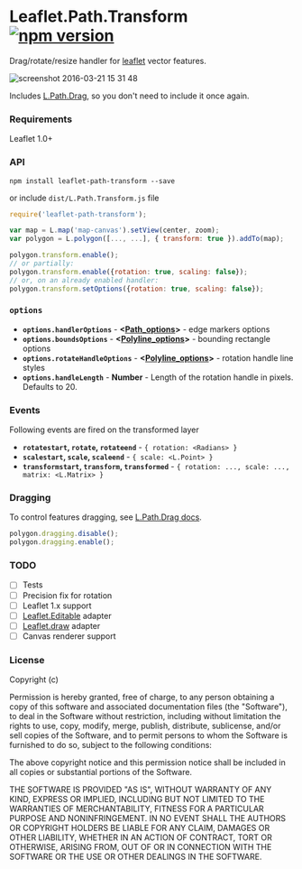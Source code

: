# Leaflet.Path.Transform [![npm version](https://badge.fury.io/js/leaflet-path-transform.svg)](https://badge.fury.io/js/leaflet-path-transform)

Drag/rotate/resize handler for [leaflet](http://leafletjs.com) vector features.

![screenshot 2016-03-21 15 31 48](https://cloud.githubusercontent.com/assets/26884/13921863/4470b97c-ef7a-11e5-8ea2-46161fffaedd.png)

Includes [L.Path.Drag](https://github.com/w8r/Leaflet.Path.Drag), so you don't
need to include it once again.

### Requirements

Leaflet 1.0+

### API
```shell
npm install leaflet-path-transform --save
```
or include `dist/L.Path.Transform.js` file

```js
require('leaflet-path-transform');

var map = L.map('map-canvas').setView(center, zoom);
var polygon = L.polygon([..., ...], { transform: true }).addTo(map);

polygon.transform.enable();
// or partially:
polygon.transform.enable({rotation: true, scaling: false});
// or, on an already enabled handler:
polygon.transform.setOptions({rotation: true, scaling: false});
```

### `options`

* **`options.handlerOptions`** - **<[Path_options](http://leafletjs.com/reference.html#path-options)>** - edge markers options
* **`options.boundsOptions`** - **<[Polyline_options](http://leafletjs.com/reference.html#polyline-options)>** - bounding rectangle options
* **`options.rotateHandleOptions`** - **<[Polyline_options](http://leafletjs.com/reference.html#polyline-options)>** - rotation handle line styles
* **`options.handleLength`** - **Number** - Length of the rotation handle in pixels. Defaults to 20.


### Events

Following events are fired on the transformed layer

* **`rotatestart`, `rotate`, `rotateend`** - `{ rotation: <Radians> }`
* **`scalestart`, `scale`, `scaleend`** - `{ scale: <L.Point> }`
* **`transformstart`, `transform`, `transformed`** - `{ rotation: ..., scale: ..., matrix: <L.Matrix> }`


### Dragging

To control features dragging, see
[L.Path.Drag docs](https://github.com/w8r/Leaflet.Path.Drag).

```js
polygon.dragging.disable();
polygon.dragging.enable();
```



### TODO

 - [ ] Tests
 - [ ] Precision fix for rotation
 - [ ] Leaflet 1.x support
 - [ ] [Leaflet.Editable](https://github.com/Leaflet/Leaflet.Editable) adapter
 - [ ] [Leaflet.draw](https://github.com/Leaflet/Leaflet.draw) adapter
 - [ ] Canvas renderer support

### License

 Copyright (c) <year> <copyright holders>

Permission is hereby granted, free of charge, to any person obtaining a copy of this software and associated documentation files (the "Software"), to deal in the Software without restriction, including without limitation the rights to use, copy, modify, merge, publish, distribute, sublicense, and/or sell copies of the Software, and to permit persons to whom the Software is furnished to do so, subject to the following conditions:

The above copyright notice and this permission notice shall be included in all copies or substantial portions of the Software.

THE SOFTWARE IS PROVIDED "AS IS", WITHOUT WARRANTY OF ANY KIND, EXPRESS OR IMPLIED, INCLUDING BUT NOT LIMITED TO THE WARRANTIES OF MERCHANTABILITY, FITNESS FOR A PARTICULAR PURPOSE AND NONINFRINGEMENT. IN NO EVENT SHALL THE AUTHORS OR COPYRIGHT HOLDERS BE LIABLE FOR ANY CLAIM, DAMAGES OR OTHER LIABILITY, WHETHER IN AN ACTION OF CONTRACT, TORT OR OTHERWISE, ARISING FROM, OUT OF OR IN CONNECTION WITH THE SOFTWARE OR THE USE OR OTHER DEALINGS IN THE SOFTWARE.
